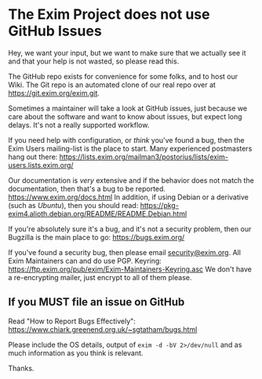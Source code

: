 # The Exim Project does not use GitHub Issues

Hey, we want your input, but we want to make sure that we actually see it and
that your help is not wasted, so please read this.

The GitHub repo exists for convenience for some folks, and to host our Wiki.
The Git repo is an automated clone of our real repo over at
<https://git.exim.org/exim.git>.

Sometimes a maintainer will take a look at GitHub issues, just because we care
about the software and want to know about issues, but expect long delays.
It's not a really supported workflow.

If you need help with configuration, or _think_ you've found a bug, then the
Exim Users mailing-list is the place to start.  Many experienced postmasters
hang out there: <https://lists.exim.org/mailman3/postorius/lists/exim-users.lists.exim.org/>

Our documentation is _very_ extensive and if the behavior does not match the
documentation, then that's a bug to be reported.
<https://www.exim.org/docs.html>
In addition, if using Debian or a derivative (such as *Ubuntu*), then you
should read: <https://pkg-exim4.alioth.debian.org/README/README.Debian.html>

If you're absolutely sure it's a bug, and it's not a security problem, then
our Bugzilla is the main place to go: <https://bugs.exim.org/>

If you've found a security bug, then please email <security@exim.org>.
All Exim Maintainers can and do use PGP.
Keyring: <https://ftp.exim.org/pub/exim/Exim-Maintainers-Keyring.asc>
We don't have a re-encrypting mailer, just encrypt to all of them please.


## If you MUST file an issue on GitHub

Read "How to Report Bugs Effectively":
<https://www.chiark.greenend.org.uk/~sgtatham/bugs.html>

Please include the OS details, output of `exim -d -bV 2>/dev/null`
and as much information as you think is relevant.

Thanks.
